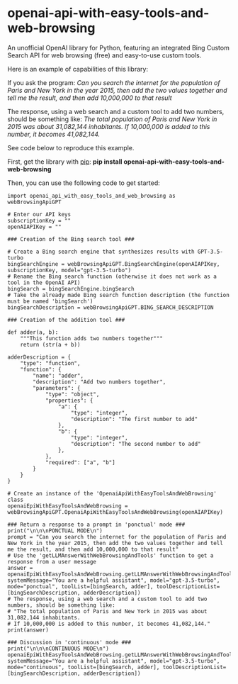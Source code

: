 # openai-api-with-easy-tools-and-web-browsing
An unofficial OpenAI library for Python, featuring an integrated Bing Custom Search API for web browsing (free) and easy-to-use custom tools.

Here is an example of capabilities of this library:

If you ask the program:
*Can you search the internet for the population of Paris and New York in the year 2015, then add the two values together and tell me the result, and then add 10,000,000 to that result*

The response, using a web search and a custom tool to add two numbers, should be something like:
*The total population of Paris and New York in 2015 was about 31,082,144 inhabitants. If 10,000,000 is added to this number, it becomes 41,082,144.*

See code below to reproduce this example.

First, get the library with [pip](https://pypi.org/project/openai-api-with-easy-tools-and-web-browsing/): **pip install openai-api-with-easy-tools-and-web-browsing**

Then, you can use the following code to get started:

```
import openai_api_with_easy_tools_and_web_browsing as webBrowsingApiGPT

# Enter our API keys
subscriptionKey = ""
openAIAPIKey = ""

### Creation of the Bing search tool ###

# Create a Bing search engine that synthesizes results with GPT-3.5-turbo
bingSearchEngine = webBrowsingApiGPT.BingSearchEngine(openAIAPIKey, subscriptionKey, model="gpt-3.5-turbo")
# Rename the Bing search function (otherwise it does not work as a tool in the OpenAI API)
bingSearch = bingSearchEngine.bingSearch
# Take the already made Bing search function description (the function must be named 'bingSearch')
bingSearchDescription = webBrowsingApiGPT.BING_SEARCH_DESCRIPTION

### Creation of the addition tool ###

def adder(a, b):
    """This function adds two numbers together"""
    return (str(a + b))

adderDescription = {
    "type": "function",
    "function": {
        "name": "adder",
        "description": "Add two numbers together",
        "parameters": {
            "type": "object",
            "properties": {
                "a": {
                    "type": "integer",
                    "description": "The first number to add"
                },
                "b": {
                    "type": "integer",
                    "description": "The second number to add"
                },
            },
            "required": ["a", "b"]
        }
    }
}

# Create an instance of the 'OpenaiApiWithEasyToolsAndWebBrowsing' class
openaiEpiWithEasyToolsAndWebBrowsing = webBrowsingApiGPT.OpenaiApiWithEasyToolsAndWebBrowsing(openAIAPIKey)

### Return a response to a prompt in 'ponctual' mode ###
print("\n\n\nPONCTUAL MODE\n")
prompt = "Can you search the internet for the population of Paris and New York in the year 2015, then add the two values together and tell me the result, and then add 10,000,000 to that result"
# Use the 'getLLMAnswerWithWebBrowsingAndTools' function to get a response from a user message
answer = openaiEpiWithEasyToolsAndWebBrowsing.getLLMAnswerWithWebBrowsingAndTools(prompt, systemMessage="You are a helpful assistant", model="gpt-3.5-turbo", mode="ponctual", toolList=[bingSearch, adder], toolDescriptionList=[bingSearchDescription, adderDescription])
# The response, using a web search and a custom tool to add two numbers, should be something like:
# "The total population of Paris and New York in 2015 was about 31,082,144 inhabitants.
# If 10,000,000 is added to this number, it becomes 41,082,144."
print(answer)

### Discussion in 'continuous' mode ###
print("\n\n\nCONTINUOUS MODE\n")
openaiEpiWithEasyToolsAndWebBrowsing.getLLMAnswerWithWebBrowsingAndTools(None, systemMessage="You are a helpful assistant", model="gpt-3.5-turbo", mode="continuous", toolList=[bingSearch, adder], toolDescriptionList=[bingSearchDescription, adderDescription])
```
